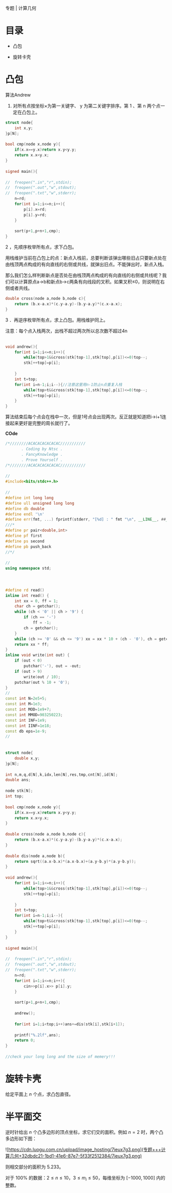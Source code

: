 专题 | 计算几何

# 目录

- 凸包

- 旋转卡壳

# 凸包

算法Andrew

1. 对所有点按坐标×为第一关键字、 y 为第二关键字排序。第 1 、第 n 两个点一定在凸包上。

```C++
struct node{
    int x,y;
}p[N];

bool cmp(node x,node y){
    if(x.x==y.x)return x.y<y.y;
    return x.x<y.x;
}

signed main(){

//	freopen(".in","r",stdin);
//	freopen(".out","w",stdout);
//	freopen(".txt","w",stderr);
    n=rd;
    for(int i=1;i<=n;i++){
        p[i].x=rd;
        p[i].y=rd;
    }

    sort(p+1,p+n+1,cmp);
}

```

2 ，先顺序枚举所有点，求下凸包。

用栈维护当前在凸包上的点：新点入栈前，总要判断该弹出哪些旧占只要新点处在由栈顶两点构成的有向直线的右侧或共线，就弹出旧点。不能弹出时，新点入栈。

那么我们怎么样判断新点是否处在由栈顶两点构成的有向直线的右侧或共线呢？我们可以计算原点a→b和新点b→c两条有向线段的叉积。如果叉积≤0，则说明在右侧或者共线。

```C++
double cross(node a,node b,node c){
    return (b.x-a.x)*(c.y-a.y)-(b.y-a.y)*(c.x-a.x);
}
```

3 ．再逆序枚举所有点，求上凸包。用栈维护同上。

注意：每个点入栈两次，出栈不超过两次所以总次数不超过4n

```C++

void andrew(){
    for(int i=1;i<=n;i++){
        while(top>1&&cross(stk[top-1],stk[top],p[i])<=0)top--;
        stk[++top]=p[i];

    }
    int t=top;
    for(int i=n-1;i;i--){//注意这里用n-1防止n点重复入栈
        while(top>t&&cross(stk[top-1],stk[top],p[i])<=0)top--;
        stk[++top]=p[i];
    }
}

```

算法结束后每个点会在栈中一次，但是1号点会出现两次。反正就是知道把i→i+1连接起来更好是完整的周长就行了。

**COde**

```C++
/*////////ACACACACACACAC///////////
       . Coding by Ntsc .
       . FancyKnowledge .
       . Prove Yourself .
/*////////ACACACACACACAC///////////

//
#include<bits/stdc++.h>

//
#define int long long
#define ull unsigned long long
#define db double
#define endl '\n'
#define err(fmt, ...) fprintf(stderr, "[%d] : " fmt "\n", __LINE__, ##__VA_ARGS__)
///*
#define pr pair<double,int>
#define pf first
#define ps second
#define pb push_back
//*/

//
using namespace std;



#define rd read()
inline int read() {
    int xx = 0, ff = 1;
    char ch = getchar();
    while (ch < '0' || ch > '9') {
        if (ch == '-')
            ff = -1;
        ch = getchar();
    }
    while (ch >= '0' && ch <= '9') xx = xx * 10 + (ch - '0'), ch = getchar();
    return xx * ff;
}
inline void write(int out) {
    if (out < 0)
        putchar('-'), out = -out;
    if (out > 9)
        write(out / 10);
    putchar(out % 10 + '0');
}
//
const int N=2e5+5;
const int M=1e3;
const int MOD=1e9+7;
const int MMOD=903250223;
const int INF=1e9;
const int IINF=1e18;
const db eps=1e-9;
//


struct node{
    double x,y;
}p[N];

int n,m,q,d[N],k,idx,len[N],res,tmp,cnt[N],id[N];
double ans;

node stk[N];
int top;

bool cmp(node x,node y){
    if(x.x==y.x)return x.y<y.y;
    return x.x<y.x;
}

double cross(node a,node b,node c){
    return (b.x-a.x)*(c.y-a.y)-(b.y-a.y)*(c.x-a.x);
}

double dis(node a,node b){
    return sqrt((a.x-b.x)*(a.x-b.x)+(a.y-b.y)*(a.y-b.y));
}

void andrew(){
    for(int i=1;i<=n;i++){
        while(top>1&&cross(stk[top-1],stk[top],p[i])<=0)top--;
        stk[++top]=p[i];

    }
    int t=top;
    for(int i=n-1;i;i--){
        while(top>t&&cross(stk[top-1],stk[top],p[i])<=0)top--;
        stk[++top]=p[i];
    }
}

signed main(){

//	freopen(".in","r",stdin);
//	freopen(".out","w",stdout);
//	freopen(".txt","w",stderr);
    n=rd;
    for(int i=1;i<=n;i++){
        cin>>p[i].x>> p[i].y;
    }

    sort(p+1,p+n+1,cmp);

    andrew();

    for(int i=1;i<top;i++)ans+=dis(stk[i],stk[i+1]);

    printf("%.2lf",ans);
	return 0;
}

//check your long long and the size of memery!!!

```

# 旋转卡壳

给定平面上 $n$ 个点，求凸包直径。

# 半平面交

逆时针给出 $n$ 个凸多边形的顶点坐标，求它们交的面积。例如 $n=2$ 时，两个凸多边形如下图：

![https://cdn.luogu.com.cn/upload/image_hosting/7ieux7g3.png](专题+++计算几何+32dbdc21-1bd1-41e6-87e7-5f33f2512384/7ieux7g3.png)

则相交部分的面积为 $5.233$。

对于 $100\%$ 的数据：$2 \leq n \leq 10$，$3 \leq m_i \leq 50$，每维坐标为 $[-1000,1000]$ 内的整数。

